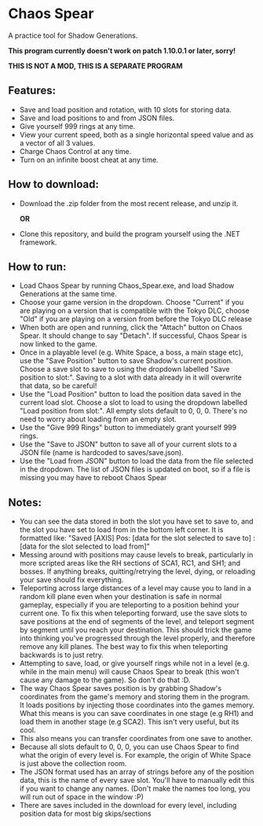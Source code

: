 # Chaos Spear
A practice tool for Shadow Generations. 

**This program currently doesn't work on patch 1.10.0.1 or later, sorry!**

**THIS IS NOT A MOD, THIS IS A SEPARATE PROGRAM**

## Features:
- Save and load position and rotation, with 10 slots for storing data.
- Save and load positions to and from JSON files.
- Give yourself 999 rings at any time.
- View your current speed, both as a single horizontal speed value and as a vector of all 3 values.
- Charge Chaos Control at any time.
- Turn on an infinite boost cheat at any time.

## How to download:
- Download the .zip folder from the most recent release, and unzip it.

  **OR**

- Clone this repository, and build the program yourself using the .NET framework.

## How to run:
- Load Chaos Spear by running Chaos_Spear.exe, and load Shadow Generations at the same time.
- Choose your game version in the dropdown. Choose "Current" if you are playing on a version that is compatible with the Tokyo DLC, choose "Old" if you are playing on a version from before the Tokyo DLC release
- When both are open and running, click the "Attach" button on Chaos Spear. It should change to say "Detach". If successful, Chaos Spear is now linked to the game.
- Once in a playable level (e.g. White Space, a boss, a main stage etc), use the "Save Position" button to save Shadow's current position. Choose a save slot to save to using the dropdown labelled "Save position to slot:". Saving to a slot with data already in it will overwrite that data, so be careful!
- Use the "Load Position" button to load the position data saved in the current load slot. Choose a slot to load to using the dropdown labelled "Load position from slot:". All empty slots default to 0, 0, 0. There's no need to worry about loading from an empty slot.
- Use the "Give 999 Rings" button to immediately grant yourself 999 rings.
- Use the "Save to JSON" button to save all of your current slots to a JSON file (name is hardcoded to saves/save.json).
- Use the "Load from JSON" button to load the data from the file selected in the dropdown. The list of JSON files is updated on boot, so if a file is missing you may have to reboot Chaos Spear

## Notes:
- You can see the data stored in both the slot you have set to save to, and the slot you have set to load from in the bottom left corner. It is formatted like: "Saved [AXIS] Pos: [data for the slot selected to save to] : [data for the slot selected to load from]" 
- Messing around with positions may cause levels to break, particularly in more scripted areas like the RH sections of SCA1, RC1, and SH1; and bosses. If anything breaks, quitting/retrying the level, dying, or reloading your save should fix everything.
- Teleporting across large distances of a level may cause you to land in a random kill plane even when your destination is safe in normal gameplay, especially if you are teleporting to a position behind your current one. To fix this when teleporting forward, use the save slots to save positions at the end of segments of the level, and teleport segment by segment until you reach your destination. This should trick the game into thinking you've progressed through the level properly, and therefore remove any kill planes. The best way to fix this when teleporting backwards is to just retry.
- Attempting to save, load, or give yourself rings while not in a level (e.g. while in the main menu) will cause Chaos Spear to break (this won't cause any damage to the game). So don't do that :D.
- The way Chaos Spear saves position is by grabbing Shadow's coordinates from the game's memory and storing them in the program. It loads positions by injecting those coordinates into the games memory. What this means is you can save coordinates in one stage (e.g RH1) and load them in another stage (e.g SCA2). This isn't very useful, but its cool.
- This also means you can transfer coordinates from one save to another.
- Because all slots default to 0, 0, 0, you can use Chaos Spear to find what the origin of every level is. For example, the origin of White Space is just above the collection room.
- The JSON format used has an array of strings before any of the position data, this is the name of every save slot. You'll have to manually edit this if you want to change any names. (Don't make the names too long, you will run out of space in the window :P)
- There are saves included in the download for every level, including position data for most big skips/sections
